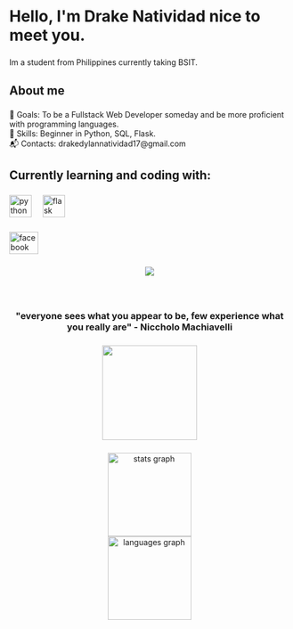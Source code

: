 <h1 align="left">Hello, I'm Drake Natividad nice to meet you.</h1>

###

<p align="left">Im a student from Philippines currently taking BSIT.</p>

###

<h2 align="left">About me</h2>

###

<p align="left">🎯 Goals: To be a Fullstack Web Developer someday and be more proficient with programming languages.<br>🚀 Skills: Beginner in Python, SQL, Flask.<br>📬 Contacts: drakedylannatividad17@gmail.com</p>

###

<h2 align="left">Currently learning and coding with:</h2>

###

<div align="left">
  <img src="https://cdn.jsdelivr.net/gh/devicons/devicon/icons/python/python-original.svg" height="40" alt="python logo"  />
  <img width="12" />
  <img src="https://cdn.jsdelivr.net/gh/devicons/devicon/icons/flask/flask-original.svg" height="40" alt="flask logo"  />
</div>

###

<div align="left">
  <a href="https://www.facebook.com/drake.natividad.646146/" target="_blank">
    <img src="https://raw.githubusercontent.com/maurodesouza/profile-readme-generator/master/src/assets/icons/social/facebook/default.svg" width="52" height="40" alt="facebook logo"  />
  </a>
</div>

###

<div align="center">
  <img src="https://visitor-badge.laobi.icu/badge?page_id=Drakecuz.Drakecuz&"  />
</div>

###

<br clear="both">

<h3 align="center">"everyone sees what you appear to be, few experience what you really are" - Niccholo Machiavelli</h3>

###

<div align="center">
  <img height="170" src="https://blogger.googleusercontent.com/img/b/R29vZ2xl/AVvXsEgcaZRiIo3nuSWlC0KEfWE13K6lHm7VSdRRQMwlY6pF2hKtYi9V1JQM9LNIu6GY83U0HMO2M1zW3QnIsnHtXhBp3rtmVtWAcN18Tm8XxWtNtpQCm2YowLEwFIpbhs4NNBwxKoOovxI8OR0/s0/hacker.gif"  />
</div>

###

<div align="center">
  <img src="https://github-readme-stats.vercel.app/api?username=Drakecuz&hide_title=false&hide_rank=false&show_icons=true&include_all_commits=true&count_private=true&disable_animations=false&theme=radical&locale=en&hide_border=false&order=1" height="150" alt="stats graph" /> <br>
  <img src="https://github-readme-stats.vercel.app/api/top-langs?username=Drakecuz&locale=en&hide_title=false&layout=compact&card_width=320&langs_count=5&theme=radical&hide_border=false&order=2" height="150" alt="languages graph"  />
</div>

###
